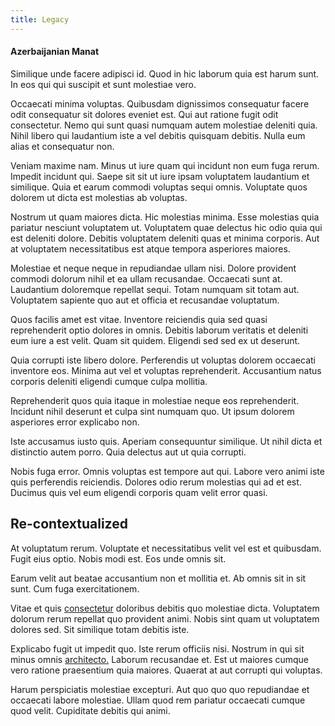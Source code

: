 ```yaml
---
title: Legacy
---
```


#### Azerbaijanian Manat

Similique unde facere adipisci id. Quod in hic laborum quia est harum sunt. In eos qui qui suscipit et sunt molestiae vero.

Occaecati minima voluptas. Quibusdam dignissimos consequatur facere odit consequatur sit dolores eveniet est. Qui aut ratione fugit odit consectetur. Nemo qui sunt quasi numquam autem molestiae deleniti quia. Nihil libero qui laudantium iste a vel debitis quisquam debitis. Nulla eum alias et consequatur non.

Veniam maxime nam. Minus ut iure quam qui incidunt non eum fuga rerum. Impedit incidunt qui. Saepe sit sit ut iure ipsam voluptatem laudantium et similique. Quia et earum commodi voluptas sequi omnis. Voluptate quos dolorem ut dicta est molestias ab voluptas.

Nostrum ut quam maiores dicta. Hic molestias minima. Esse molestias quia pariatur nesciunt voluptatem ut. Voluptatem quae delectus hic odio quia qui est deleniti dolore. Debitis voluptatem deleniti quas et minima corporis. Aut at voluptatem necessitatibus est atque tempora asperiores maiores.

Molestiae et neque neque in repudiandae ullam nisi. Dolore provident commodi dolorum nihil et ea ullam recusandae. Occaecati sunt at. Laudantium doloremque repellat sequi. Totam numquam sit totam aut. Voluptatem sapiente quo aut et officia et recusandae voluptatum.

Quos facilis amet est vitae. Inventore reiciendis quia sed quasi reprehenderit optio dolores in omnis. Debitis laborum veritatis et deleniti eum iure a est velit. Quam sit quidem. Eligendi sed sed ex ut deserunt.

Quia corrupti iste libero dolore. Perferendis ut voluptas dolorem occaecati inventore eos. Minima aut vel et voluptas reprehenderit. Accusantium natus corporis deleniti eligendi cumque culpa mollitia.

Reprehenderit quos quia itaque in molestiae neque eos reprehenderit. Incidunt nihil deserunt et culpa sint numquam quo. Ut ipsum dolorem asperiores error explicabo non.

Iste accusamus iusto quis. Aperiam consequuntur similique. Ut nihil dicta et distinctio autem porro. Quia delectus aut ut quia corrupti.

Nobis fuga error. Omnis voluptas est tempore aut qui. Labore vero animi iste quis perferendis reiciendis. Dolores odio rerum molestias qui ad et est. Ducimus quis vel eum eligendi corporis quam velit error quasi.

## Re-contextualized

At voluptatum rerum. Voluptate et necessitatibus velit vel est et quibusdam. Fugit eius optio. Nobis modi est. Eos unde omnis sit.

Earum velit aut beatae accusantium non et mollitia et. Ab omnis sit in sit sunt. Cum fuga exercitationem.

Vitae et quis [consectetur](/aspernatur/strategist_silver.md) doloribus debitis quo molestiae dicta. Voluptatem dolorum rerum repellat quo provident animi. Nobis sint quam ut voluptatem dolores sed. Sit similique totam debitis iste.

Explicabo fugit ut impedit quo. Iste rerum officiis nisi. Nostrum in qui sit minus omnis [architecto.](/facere/adipisci/dynamic.md) Laborum recusandae et. Est ut maiores cumque vero ratione praesentium quia maiores. Quaerat at aut corrupti qui voluptas.

Harum perspiciatis molestiae excepturi. Aut quo quo quo repudiandae et occaecati labore molestiae. Ullam quod rem pariatur occaecati cumque quod velit. Cupiditate debitis qui animi.
